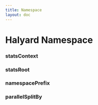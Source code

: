 ```yaml
---
title: Namespace
layout: doc
---
```

# Halyard Namespace

### statsContext

### statsRoot

### namespacePrefix

### parallelSplitBy

